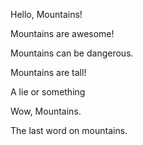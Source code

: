 Hello, Mountains!

Mountains are awesome!

Mountains can be dangerous.

Mountains are tall!

A lie or something

Wow, Mountains.

The last word on mountains.
